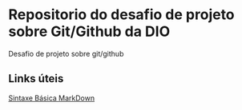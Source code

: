 # Repositorio do desafio de projeto sobre Git/Github da DIO
Desafio de projeto sobre git/github

## Links úteis 
[Sintaxe Básica MarkDown](https://www.markdownguide.org/basic-syntax/)

